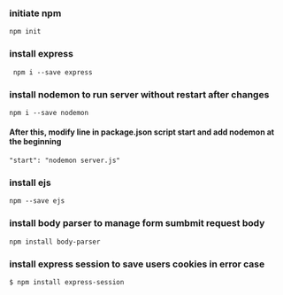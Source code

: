 ### initiate npm
` npm init `


### install express
`  npm i --save express `

### install nodemon to run server without restart after changes
` npm i --save nodemon `
#### After this, modify line in package.json script start and add nodemon at the beginning
`"start": "nodemon server.js"`

### install ejs
` npm --save ejs `

### install body parser to manage form sumbmit request body
`npm install body-parser`

### install express session to save users cookies in error case
`$ npm install express-session`